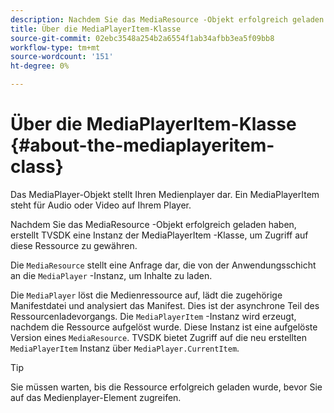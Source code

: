 ```yaml
---
description: Nachdem Sie das MediaResource -Objekt erfolgreich geladen haben, erstellt TVSDK eine Instanz der MediaPlayerItem -Klasse, um Zugriff auf diese Ressource zu gewähren.
title: Über die MediaPlayerItem-Klasse
source-git-commit: 02ebc3548a254b2a6554f1ab34afbb3ea5f09bb8
workflow-type: tm+mt
source-wordcount: '151'
ht-degree: 0%

---
```


# Über die MediaPlayerItem-Klasse {#about-the-mediaplayeritem-class}

Das MediaPlayer-Objekt stellt Ihren Medienplayer dar. Ein MediaPlayerItem steht für Audio oder Video auf Ihrem Player.

Nachdem Sie das MediaResource -Objekt erfolgreich geladen haben, erstellt TVSDK eine Instanz der MediaPlayerItem -Klasse, um Zugriff auf diese Ressource zu gewähren.

Die `MediaResource` stellt eine Anfrage dar, die von der Anwendungsschicht an die `MediaPlayer` -Instanz, um Inhalte zu laden.

Die `MediaPlayer` löst die Medienressource auf, lädt die zugehörige Manifestdatei und analysiert das Manifest. Dies ist der asynchrone Teil des Ressourcenladevorgangs. Die `MediaPlayerItem` -Instanz wird erzeugt, nachdem die Ressource aufgelöst wurde. Diese Instanz ist eine aufgelöste Version eines `MediaResource`. TVSDK bietet Zugriff auf die neu erstellten `MediaPlayerItem` Instanz über `MediaPlayer.CurrentItem`.

>[!TIP]
>
>Sie müssen warten, bis die Ressource erfolgreich geladen wurde, bevor Sie auf das Medienplayer-Element zugreifen.
